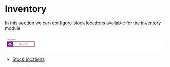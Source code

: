 Inventory
=============
In this section we can configure stock locations available for the inventory module

![Inventory](inventory.png)

* [Stock locations](configuration/inventory/stock_locations/stock_locations.md)
